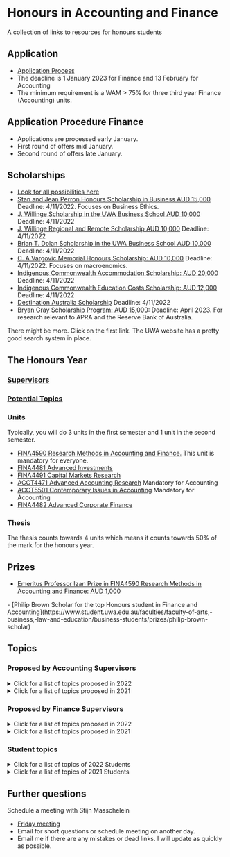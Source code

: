 # Honours in Accounting and Finance 
 A collection of links to resources for honours students

## Application 

- [Application Process](https://www.uwa.edu.au/study/how-to-apply/honours)
- The deadline is 1 January 2023 for Finance and 13 February for Accounting
- The minimum requirement is a WAM > 75% for three third year Finance (Accounting) units.

## Application Procedure Finance

- Applications are processed early January. 
- First round of offers mid January.
- Second round of offers late January.

## Scholarships

- [Look for all possibilities here](https://www.uwa.edu.au/study/scholarships/explore)
- [Stan and Jean Perron Honours Scholarship in Business AUD 15,000](https://www.uwa.edu.au/study/scholarship-listing/stan-and-jean-perron-honours-scholarship-f514241) Deadline: 4/11/2022. Focuses on Business Ethics.
- [J. Willinge Scholarship in the UWA Business School AUD 10,000](https://www.uwa.edu.au/study/Scholarship-Listing/j-willinge-scholarship-in-the-uwa-business-school-f555791) Deadline: 4/11/2022
- [J. Willinge Regional and Remote Scholarship AUD 10,000](https://www.uwa.edu.au/study/Scholarship-Listing/j-willinge-regional-and-remote-scholarship-f513491) Deadline: 4/11/2022
- [Brian T. Dolan Scholarship in the UWA Business School AUD 10,000](https://www.uwa.edu.au/study/Scholarship-Listing/brian-t-dolan-scholarship-in-the-uwa-business-school-f513282) Deadline: 4/11/2022
- [C. A Vargovic Memorial Honours Scholarship: AUD 10,000](https://www.uwa.edu.au/study/scholarship-listing/c-a-vargovic-memorial-honours-scholarship-f512261) Deadline: 4/11/2022. Focuses on macroenomics.
- [Indigenous Commonwealth Accommodation Scholarship: AUD 20,000](https://www.uwa.edu.au/study/scholarship-listing/indigenous-commonwealth-accommodation-scholarship-f525291) Deadline: 4/11/2022
- [Indigenous Commonwealth Education Costs Scholarship: AUD 12,000](https://www.uwa.edu.au/study/scholarship-listing/indigenous-commonwealth-education-costs-scholarship-f525301) Deadline: 4/11/2022
- [Destination Australia Scholarship](https://www.uwa.edu.au/study/Scholarship-Listing/destination-australia-honours-scholarship-f2012691) Deadline: 4/11/2022
- [Bryan Gray Scholarship Program: AUD 15,000](https://www.apra.gov.au/brian-gray-scholarship-program): Deadline: April 2023. For research relevant to APRA and  the Reserve Bank of Australia. 

There might be more. Click on the first link. The UWA website has a pretty good search system in place.

## The Honours Year 

### [Supervisors](https://research-repository.uwa.edu.au/en/organisations/accounting-and-finance/persons/)

### [Potential Topics](#topics)

### Units

Typically, you will do 3 units in the first semester and 1 unit in the second semester.

- [FINA4590 Research Methods in Accounting and Finance.](https://handbooks.uwa.edu.au/unitdetails?code=FINA4590) This unit is mandatory for everyone.
- [FINA4481	Advanced Investments](https://handbooks.uwa.edu.au/unitdetails?code=FINA4481)
- [FINA4491 Capital Markets Research](https://handbooks.uwa.edu.au/unitdetails?code=FINA4491)
- [ACCT4471 Advanced Accounting Research](https://handbooks.uwa.edu.au/unitdetails?code=ACCT4471) Mandatory for Accounting
- [ACCT5501 Contemporary Issues in Accounting](https://handbooks.uwa.edu.au/unitdetails?code=ACCT5501) Mandatory for Accounting
- [FINA4482 Advanced Corporate Finance](https://handbooks.uwa.edu.au/unitdetails?code=FINA4482) 

### Thesis

The thesis counts towards 4 units which means it counts towards 50% of the mark for the honours year. 

## Prizes

- [Emeritus Professor Izan Prize in FINA4590 Research Methods in Accounting and Finance: AUD 1,000](https://apps.weboffice.uwa.edu.au/prizes-app/file/Emeritus%20Professor%20Izan%20Prize%20in%20FINA4590%20Research%20Methods%20in%20Accounting%20and%20Finance%20[F53717].RTF)

<comment>
- [Philip Brown Scholar for the top Honours student in Finance and Accounting](https://www.student.uwa.edu.au/faculties/faculty-of-arts,-business,-law-and-education/business-students/prizes/philip-brown-scholar)
</comment>

## Topics 

### Proposed by Accounting Supervisors


<details> <summary> Click for a list of topics proposed in 2022</summary>
- Disappearing executives in Russia and China
- Applications of Modern Data Science Techniques to Accounting and Finance Research
- Cost Indexation In Human Services
- International Nonprofit Accounting Standards: Prospects for Success	
- Modern slavery risks and practices in operations and supply chains
</details>

<details> <summary> Click for a list of topics proposed in 2021</summary>

- Disappearing executives
- Performance Measurement and Autonomy of Manufacturing Workers (Accounting) 
- Econometric Machine Learning Applications in Accounting and Finance Research 
- Delegation, Compensation Schemes, and Misreporting 
- Decision usefulness of accounting standards in public and private sector NFPs 
- Auditing and public & private NFPs: audit committee effectiveness  
- Public sector reliance on private NFP assurance processes 
- Charities regulation: the appropriateness of the size-by-turnover test in delineating regulatory obligations. 
- Data asset deficiencies in private NFP public policy development 
- Volunteer director competence 
- Accounting policies used by mining firms for exploration activities. 
- Usefulness of Key Audit Matters disclosures in new audit reports. 
- Changes in conditional conservatism over time. 
- Changes in credit provisioning as a result of IFRS 9 
- Improvements in credit risk disclosures post IFRS 16 
- Analyst following and conditional conservatism. 
- Analyst following and stock price delay. 
- Influence of non-professional analysts on managerial decisions. 
- Bull whip effect (impact of customer decisions on supplier demand). 
- YouTube comments and stock market reactions. 

</details>

### Proposed by Finance Supervisors

<details> <summary> Click for a list of topics proposed in 2022</summary>
- An analysis of the global market for carbon credits. Are they traded? Where are they traded? At what price? Are they more expensive in some countries than in others? Trends? 
- Do investors care about sustainability reports and ESG? Evidence from the gold mining sector
- Wealth inequality and the stock market – How is market capitalization inequality linked to wealth    inequality?
- Why invest in mining? An analysis of mining shares versus the underlying commodity
- Nicholas Taleb versus Harry Markowitz – A critical assessment of two very different views
- Impact of uncertainty on international yield curves / interest rate volatility
- Are futures markets more volatile when traders hold extreme positions?
- Efficiency of (sports or political) betting markets
- Don’t cite Wikipedia! Should we use information from Wikipedia in financial markets?
- Market risk, credit risk and financial distress
- Market volatility spillovers and the role of geopolitics
- Financial development, financial inclusion, and inclusive economic growth in emerging markets
- Retirement Savings and COVID: Thai Experience
- Financial literacy 
- Suppliers’ climate risks and how managers react to this risk
- Dividend peer effect
- Does ESG rating predict a firm’s future ESG investments and performance, and 
- How does rater disagreement affect corporate decisions on future ESG investments.
</details> 

<details> <summary> Click for a list of topics proposed in 2021 </summary>

- Decarbonization and transition to net zero in the mining sector  
- Decarbonization and transition to net zero in the gold mining sector 
- Responsible Investing – Gold stocks versus gold bullion  
- Cryptocurrencies and the Role of Trust 
- Joke/ parody coins – An empirical analysis of (seemingly) nonsense cryptocurrencies 
- Excess information (Twitter, Facebook, Reddit etc.) and financial market volatility 
- Sovereign bond markets and carbon risk 
- Monetary policy, QE and wealth inequality – A Financial Market Perspective 
- Shareholder Value versus Stakeholder Value – Revisiting Milton Friedman  
- The Democratization of Finance – Robinhood, Reddit and GameStop 
- An Empirical Analysis of Narratives – Trickle down, Shareholder value, “the government does not create jobs”, Adam Smith’s Invisible Hand 
- Trickle down, COVID and government spending 
- Customer concentration and corporate investment and financing behavior. 
- Illiquidity during the COVID pandemic  
- Impact of uncertainty on the yield curve  
- Are futures markets more volatile when traders hold extreme positions? 
- Central bank performance and the influence of board member characteristics 
- Applications of Bloomberg news analytics data 
- Modern slavery from the shareholder value perspective  
- Quantify stock market losses upon the announcement of modern slavery scandals 
- What kind of company and board characteristics are related to the exposure of these scandals? 
- Carbon-emission management incentive plans 
- Financial literacy. School and undergraduate financial literacy. Acquisition of financial literacy within families: Databases from survey data available to investigate including data collected during COVID-19 
- Use and understanding of buy-now-pay-later and credit cards 
- Retirement savings investment choices – accumulation (superannuation) and pension phase (retirement). Available database from Australian wealth management company
- The value relevance of Wikipedia: Evidence from negative ESG incidents 

</details>


### Student topics

<details> <summary> Click for a list of topics of 2022 Students </summary>

</details>

<details> <summary> Click for a list of topics of 2021 Students </summary>

- Does FOMO (fear of missing out) moderate consumers’ propensity to take financial risks?
- The implications of direct access technology on investor sentiment and attention 
- Accounting for Crypto-assets as an investment
- Determinants of Key Audit Matter Disclosures
- Corporate Environmental Culture and Environmental Risk
- The interrelation between day-ahead Eastern Australian natural gas prices
- Attention to climate change and stock returns 
- Customer Concentration and Corporate Investments: The moderating role of CEO option incentives
- An examination of discretionary liquidity trading, short selling and price efficiency in the Pandemic
- An Empirical Analysis of Seemingly Nonsense Cryptocurrencies
- Differentiating effects of unconventional monetary policy (UMP) on industries and markets. 

</details>

## Further questions

Schedule a meeting with Stijn Masschelein

- [Friday meeting](https://friday-meetings.youcanbook.me/)
- Email for short questions or schedule meeting on another day.
- Email me if there are any mistakes or dead links. I will update as quickly as possible. 
